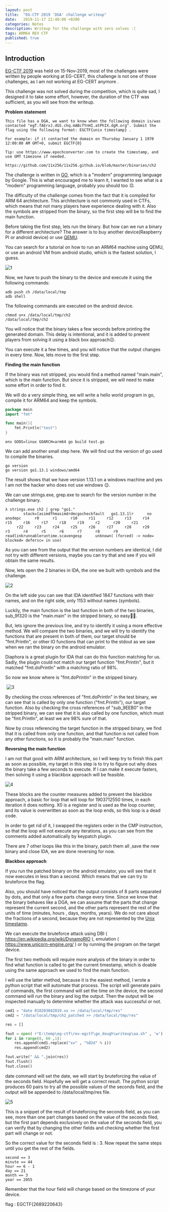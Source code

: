 ```yaml
---
layout: post
title:  "EG-CTF 2019 'DGA' challenge writeup"
date:   2019-11-17 22:40:00 +0200
categories: Notes
description: Writeup for the challenge with zero solves :( 
tags: ARM64 REV CTF
published: true
---
```

## **Introduction**

[EG-CTF 2019](https://ctf2019.egcert.eg) was held on 15-Nov-2019, most of the challenges were written by people working at EG-CERT,  this challenge is not one of those challenges, as I am not working at EG-CERT anymore .

This challenge was not solved during the competition, which is quite sad, I designed it to take some effort, however, the duration of the CTF was sufficient, as you will see from the writeup.

**Problem statement**

```
This file has a DGA, we want to know when the following domain is/was contacted "egT.fAErxJ.dGS.chq.mABcfYnHI.atPhIX.dgR.org". Submit the flag using the following format: EGCTF{unix timestamp} .

For example: if it contacted the domain on Thursday January 1 1970 12:00:00 AM GMT+0, submit EGCTF{0}

Tip: use https://www.epochconverter.com to create the timestamp, and use GMT timezone if needed.

https://github.com/11x256/11x256.github.io/blob/master/binaries/ch2

```



The challenge is written in [GO](https://golang.org), which is a "modern" programming language by Google. This is what encouraged me to learn it, I wanted to see what is a "modern" programming language, probably you should too :D.

The difficulty of the challenge comes from the fact that it is compiled for ARM 64 architecture. This architecture is not commonly used in CTFs, which means that not many players have experience dealing with it. Also the symbols are stripped from the binary, so the first step will be to find the main function.

Before taking the first step, lets run the binary. But how can we run a binary for a different architecture? The answer is to buy another device(Raspberry PI or android device) or use [QEMU](https://www.qemu.org).

You can search for a tutorial on how to run an ARM64 machine using QEMU, or use an android VM from android studio, which is the fastest solution, I guess.

![1](https://raw.githubusercontent.com/11x256/11x256.github.io/master/images/2/1.PNG)

Now, we have to push the binary to the device and execute it using the following commands:

```shell
adb push ch /data/local/tmp
adb shell
```

The following commands are executed on the android device.

```shell
chmod u+x /data/local/tmp/ch2
/data/local/tmp/ch2
```

You will notice that the binary takes a few seconds before printing the generated domain. This delay is intentional, and it is added to prevent players from solving it using a black box approach:wink:.

You can execute it a few times, and you will notice that the output changes in every time. Now, lets move to the first step.



**Finding the main function**

If the binary was not stripped, you would find a method named "main.main", which is the main function. But since it is stripped, we will need to make some effort in order to find it.

We will do a very simple thing, we will write a hello world program in go, compile it for ARM64 and keep the symbols.

```go
package main
import "fmt"

func main(){
	fmt.Println("test")
}
```

```shell
env GOOS=linux GOARCH=arm64 go build test.go
```

We can add another small step here. We will find out the version of go used to compile the binaries.

```shell
go version
go version go1.13.1 windows/amd64
```

The result shows that we have version 1.13.1 on a windows machine and yes I am not the hacker who does not use windows :wink:.

We can use strings.exe, grep.exe to search for the version number in the challenge binary.

```shell
λ strings.exe ch2 | grep "go1."
        stack=[asimdfhmasimdrdmcgocheckfault   go1.13.1lr      no anodepc      r0      r1      r10     r11     r12     r13     r14     r15     r16     r17     r18     r19     r2      r20     r21
     r22     r23     r24     r25     r26     r27     r28     r29     r3      r4      r5      r6      r7      r8      r9      readlinkrunnableruntime.scavengesp      unknown( (forced) -> node= blocked= defersc= in use)
```

As you can see from the output that the version numbers are identical, I did not try with different versions, maybe you can try that and see if you will obtain the same results.

Now, lets open the 2 binaries in IDA, the one we built with symbols and the challenge.

![2](https://raw.githubusercontent.com/11x256/11x256.github.io/master/images/2/2.PNG)

On the left side you can see that IDA identified 1847 functions with their names, and on the right side, only 1153 without names (symbols).

Luckily, the main function is the last function in both of the two binaries, sub_9f320 is the "main.main" in the stripped binary, so easy🤦‍♂️.

But, lets ignore the previous line, and try to identify it using a more effective method. We will compare the two binaries, and we will try to identify the functions that are present in both of them, our target should be "fmt.Println", or other IO functions that can print to the stdout as we saw when we ran the binary on the android emulator.

Diaphora is a great plugin for IDA that can do this function matching for us. Sadly, the plugin could not match our target function "fmt.Println", but it matched "fmt.doPrintln" with a matching ratio of 98%.

So now we know where is "fmt.doPrintln" in the stripped binary.

​	![3](https://raw.githubusercontent.com/11x256/11x256.github.io/master/images/2/3.PNG)

By checking the cross references of "fmt.doPrintln" in the test binary, we can see that is called by only one function ("fmt.Println"), our target function. Also by checking the cross references of "sub_9EEB0" in the stripped binary, we can see that it is also called by one function, which must be "fmt.Println", at least we are 98% sure of that.

Now by cross referencing the target function in the stripped binary, we find that it is called from only one function, and that function is not called from any other functions, so it is probably the "main.main" function.



**Reversing the main function**

I am not that good with ARM architecture, so I will keep try to finish this part as soon as possible, my target in this step is to try to figure out why does the binary take a few seconds to execute. If I can make it execute fasters, then solving it using a blackbox approach will be feasible.

![4](E:\temp\11x256.github.io\images\2\4.PNG)

These blocks are the counter measures added to prevent the blackbox approach, a basic for loop that will loop for 1903712550 times, in each iteration it does nothing. X0 is a register and is used as the loop counter, and its value is overwritten as soon as the loop ends, so this loop is a dead code.

In order to get rid of it, I swapped the registers order in the CMP instruction, so that the loop will not execute any iterations, as you can see from the comments added automatically by keypatch plugin.

There are 7 other loops like this in the binary, patch them all ,save the new binary and close IDA, we are done reversing for now.

**Blackbox approach**

If you run the patched binary on the android emulator, you will see that it now executes in less than a second. Which means that we can try to bruteforce the flag.

Also, you should have noticed that the output consists of 8 parts separated by dots, and that only a few parts change every time. Since we know that the binary behaves like a DGA, we can assume that the parts that change represent the current second, and the other parts represent the rest of the units of time (minutes, hours , days, months, years). We do not care about the fractions of a second, because they are not represented by the [Unix timestamp](https://en.wikipedia.org/wiki/Unix_time).

We can execute the bruteforce attack using DBI ( https://en.wikipedia.org/wiki/DynamoRIO ), emulation ( https://www.unicorn-engine.org/ ) or by running the program on the target device.

The first two methods will require more analysis of the binary in order to find what function is called to get the current timestamp, which is doable using the same approach we used to find the main function.

I will use the latter method, because it is the easiest method, I wrote a python script that will automate that process. The script will generate pairs of commands, the first command will set the time on the device, the second command will run the binary and log the output. Then the output will be inspected manually to determine whether the attack was successful or not.

```python
cmd1 = "date 010203042019.xx >> /data/local/tmp/res"
cmd2 = "/data/local/tmp/ch2_patched >> /data/local/tmp/res"

res = []

fout = open( r"E:\temp\eg-ctf\rev-egctf\go_dough\writeup\aa.sh" , 'w')
for i in range(0, 60 ,1):
    res.append(cmd1.replace("xx" , "%02d" % i))
    res.append(cmd2)

fout.write(" && ".join(res))
fout.flush()
fout.close()

```

date command will set the date, we will start by bruteforcing the value of the seconds field. Hopefully we will get a correct result. The python script produces 60 pairs to try all the possible values of the seconds field, and the output will be appended to /data/local/tmp/res file.

![5](E:\temp\11x256.github.io\images\2\5.PNG)

This is a snippet of the result of bruteforcing the seconds field, as you can see, more than one part changes based on the value of the seconds filed, but the first part depends exclusively on the value of the seconds field, you can verify that by changing the other fields and checking whether the first part will change or not.

So the correct value for the seconds field is : 3. Now repeat the same steps until you get the rest of the fields.

```
second == 3
minute == 44
hour == 6 - 1
day == 21 
month == 3
year == 2055
```

Remember that the hour field will change based on the timezone of your device.

flag : EGCTF{2689220643}